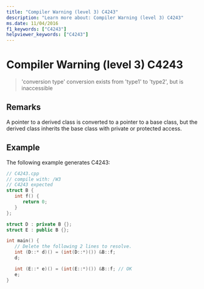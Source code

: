 ```yaml
---
title: "Compiler Warning (level 3) C4243"
description: "Learn more about: Compiler Warning (level 3) C4243"
ms.date: 11/04/2016
f1_keywords: ["C4243"]
helpviewer_keywords: ["C4243"]
---
```

# Compiler Warning (level 3) C4243

> 'conversion type' conversion exists from 'type1' to 'type2', but is inaccessible

## Remarks

A pointer to a derived class is converted to a pointer to a base class, but the derived class inherits the base class with private or protected access.

## Example

The following example generates C4243:

```cpp
// C4243.cpp
// compile with: /W3
// C4243 expected
struct B {
   int f() {
      return 0;
   }
};

struct D : private B {};
struct E : public B {};

int main() {
   // Delete the following 2 lines to resolve.
   int (D::* d)() = (int(D::*)()) &B::f;
   d;

   int (E::* e)() = (int(E::*)()) &B::f; // OK
   e;
}
```
